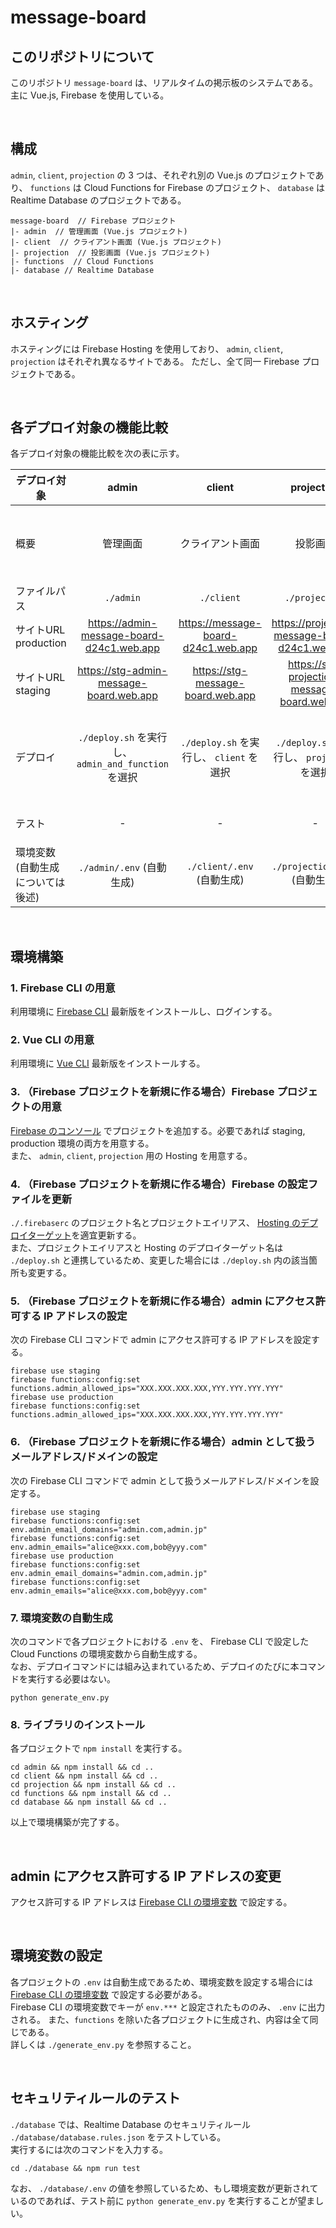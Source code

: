 # message-board

## このリポジトリについて
このリポジトリ `message-board` は、リアルタイムの掲示板のシステムである。
主に Vue.js, Firebase を使用している。

<br>

## 構成
`admin`, `client`, `projection` の 3 つは、それぞれ別の Vue.js のプロジェクトであり、 `functions` は Cloud Functions for Firebase のプロジェクト、 `database` は Realtime Database のプロジェクトである。

```
message-board  // Firebase プロジェクト
|- admin  // 管理画面 (Vue.js プロジェクト)
|- client  // クライアント画面 (Vue.js プロジェクト)
|- projection  // 投影画面 (Vue.js プロジェクト)
|- functions  // Cloud Functions
|- database // Realtime Database
```

<br>

## ホスティング
ホスティングには Firebase Hosting を使用しており、 `admin`, `client`, `projection` はそれぞれ異なるサイトである。
ただし、全て同一 Firebase プロジェクトである。

<br>

## 各デプロイ対象の機能比較
各デプロイ対象の機能比較を次の表に示す。

|デプロイ対象|admin|client|projection|functions|database|
|-|:-:|:-:|:-:|:-:|:-:|
|概要|管理画面|クライアント画面|投影画面|Cloud Functions|Realtime Database のセキュリティールールとそのテスト|
|ファイルパス|`./admin`|`./client`|`./projection`|`./functions`|`./database`|
|サイトURL production|https://admin-message-board-d24c1.web.app|https://message-board-d24c1.web.app|https://projection-message-board-d24c1.web.app|-|-|
|サイトURL staging|https://stg-admin-message-board.web.app|https://stg-message-board.web.app|https://stg-projection-message-board.web.app|-|-|
|デプロイ|`./deploy.sh` を実行し、 `admin_and_function` を選択|`./deploy.sh` を実行し、 `client` を選択|`./deploy.sh` を実行し、 `projection` を選択|現状は admin に依存|`./deploy.sh` を実行し、 `database` を選択<br>または、コンソールで直接書き込み|
|テスト|-|-|-|-|`cd ./database && npm run test` を実行する|
|環境変数 (自動生成については後述)|`./admin/.env` (自動生成)|`./client/.env` (自動生成)|`./projection/.env` (自動生成)|Cloud Functions の環境変数|`./database/.env` (自動生成)|

<br>

## 環境構築

### 1. Firebase CLI の用意
利用環境に [Firebase CLI](https://firebase.google.com/docs/cli) 最新版をインストールし、ログインする。

### 2. Vue CLI の用意
利用環境に [Vue CLI](https://cli.vuejs.org/guide/installation.html) 最新版をインストールする。

### 3. （Firebase プロジェクトを新規に作る場合）Firebase プロジェクトの用意
[Firebase のコンソール](https://console.firebase.google.com/u/0/) でプロジェクトを追加する。必要であれば staging, production 環境の両方を用意する。  
また、 `admin`, `client`, `projection` 用の Hosting を用意する。

### 4. （Firebase プロジェクトを新規に作る場合）Firebase の設定ファイルを更新
`./.firebaserc` のプロジェクト名とプロジェクトエイリアス、 [Hosting のデプロイターゲット](https://firebase.google.com/docs/cli/targets)を適宜更新する。  
また、プロジェクトエイリアスと Hosting のデプロイターゲット名は `./deploy.sh` と連携しているため、変更した場合には `./deploy.sh` 内の該当箇所も変更する。

### 5. （Firebase プロジェクトを新規に作る場合）admin にアクセス許可する IP アドレスの設定
次の Firebase CLI コマンドで admin にアクセス許可する IP アドレスを設定する。

```
firebase use staging
firebase functions:config:set functions.admin_allowed_ips="XXX.XXX.XXX.XXX,YYY.YYY.YYY.YYY"
firebase use production
firebase functions:config:set functions.admin_allowed_ips="XXX.XXX.XXX.XXX,YYY.YYY.YYY.YYY"
```

### 6. （Firebase プロジェクトを新規に作る場合）admin として扱うメールアドレス/ドメインの設定
次の Firebase CLI コマンドで admin として扱うメールアドレス/ドメインを設定する。

```
firebase use staging
firebase functions:config:set env.admin_email_domains="admin.com,admin.jp"
firebase functions:config:set env.admin_emails="alice@xxx.com,bob@yyy.com"
firebase use production
firebase functions:config:set env.admin_email_domains="admin.com,admin.jp"
firebase functions:config:set env.admin_emails="alice@xxx.com,bob@yyy.com"
```

### 7. 環境変数の自動生成
次のコマンドで各プロジェクトにおける `.env` を、 Firebase CLI で設定した Cloud Functions の環境変数から自動生成する。  
なお、デプロイコマンドには組み込まれているため、デプロイのたびに本コマンドを実行する必要はない。

```
python generate_env.py
```

### 8. ライブラリのインストール
各プロジェクトで `npm install` を実行する。
```
cd admin && npm install && cd ..
cd client && npm install && cd ..
cd projection && npm install && cd ..
cd functions && npm install && cd ..
cd database && npm install && cd ..
```

以上で環境構築が完了する。

<br>

## admin にアクセス許可する IP アドレスの変更
アクセス許可する IP アドレスは [Firebase CLI の環境変数](https://firebase.google.com/docs/functions/config-env) で設定する。

<br>

## 環境変数の設定
各プロジェクトの `.env` は自動生成であるため、環境変数を設定する場合には [Firebase CLI の環境変数](https://firebase.google.com/docs/functions/config-env) で設定する必要がある。  
Firebase CLI の環境変数でキーが `env.***` と設定されたもののみ、 `.env` に出力される。
また、`functions` を除いた各プロジェクトに生成され、内容は全て同じである。  
詳しくは `./generate_env.py` を参照すること。

<br>

## セキュリティルールのテスト
`./database` では、Realtime Database のセキュリティルール `./database/database.rules.json` をテストしている。  
実行するには次のコマンドを入力する。

```
cd ./database && npm run test
```

なお、 `./database/.env` の値を参照しているため、もし環境変数が更新されているのであれば、テスト前に `python generate_env.py` を実行することが望ましい。

<br>
